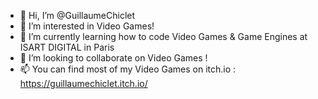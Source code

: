 - 👋 Hi, I’m @GuillaumeChiclet
- 👀 I’m interested in Video Games!
- 🌱 I’m currently learning how to code Video Games & Game Engines at ISART DIGITAL in Paris
- 💞️ I’m looking to collaborate on Video Games !
- 📫 You can find most of my Video Games on itch.io : https://guillaumechiclet.itch.io/

<!---
GuillaumeChiclet/GuillaumeChiclet is a ✨ special ✨ repository because its `README.md` (this file) appears on your GitHub profile.
You can click the Preview link to take a look at your changes.
--->
